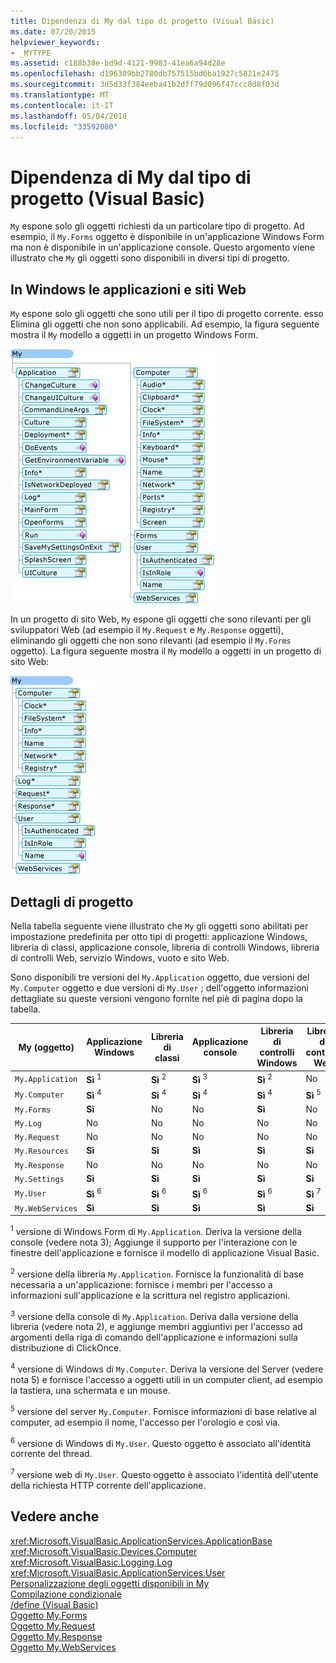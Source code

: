```yaml
---
title: Dipendenza di My dal tipo di progetto (Visual Basic)
ms.date: 07/20/2015
helpviewer_keywords:
- _MYTYPE
ms.assetid: c188b38e-bd9d-4121-9983-41ea6a94d28e
ms.openlocfilehash: d196309bb2780db757515bd6ba1927c5821e2475
ms.sourcegitcommit: 3d5d33f384eeba41b2dff79d096f47ccc8d8f03d
ms.translationtype: MT
ms.contentlocale: it-IT
ms.lasthandoff: 05/04/2018
ms.locfileid: "33592080"
---
```

# <a name="how-my-depends-on-project-type-visual-basic"></a>Dipendenza di My dal tipo di progetto (Visual Basic)
`My` espone solo gli oggetti richiesti da un particolare tipo di progetto. Ad esempio, il `My.Forms` oggetto è disponibile in un'applicazione Windows Form ma non è disponibile in un'applicazione console. Questo argomento viene illustrato che `My` gli oggetti sono disponibili in diversi tipi di progetto.  
  
## <a name="my-in-windows-applications-and-web-sites"></a>In Windows le applicazioni e siti Web  
 `My` espone solo gli oggetti che sono utili per il tipo di progetto corrente. esso Elimina gli oggetti che non sono applicabili. Ad esempio, la figura seguente mostra il `My` modello a oggetti in un progetto Windows Form.  
  
 ![Forma di My in un'applicazione Windows Forms](../../../visual-basic/developing-apps/development-with-my/media/myinwinform.png "MyInWinForm")  
  
 In un progetto di sito Web, `My` espone gli oggetti che sono rilevanti per gli sviluppatori Web (ad esempio il `My.Request` e `My.Response` oggetti), eliminando gli oggetti che non sono rilevanti (ad esempio il `My.Forms` oggetto). La figura seguente mostra il `My` modello a oggetti in un progetto di sito Web:  
  
 ![Forma di My in un'applicazione Web](../../../visual-basic/developing-apps/development-with-my/media/myinweb.png "MyInWeb")  
  
## <a name="project-details"></a>Dettagli di progetto  
 Nella tabella seguente viene illustrato che `My` gli oggetti sono abilitati per impostazione predefinita per otto tipi di progetti: applicazione Windows, libreria di classi, applicazione console, libreria di controlli Windows, libreria di controlli Web, servizio Windows, vuoto e sito Web.  
  
 Sono disponibili tre versioni del `My.Application` oggetto, due versioni del `My.Computer` oggetto e due versioni di `My.User` ; dell'oggetto informazioni dettagliate su queste versioni vengono fornite nel piè di pagina dopo la tabella.  
  
|My (oggetto)|Applicazione Windows|Libreria di classi|Applicazione console|Libreria di controlli Windows|Libreria di controlli Web|Servizio Windows|Empty|Sito Web|  
|---|---|---|---|---|---|---|---|---|  
|`My.Application`|**Sì** <sup>1</sup>|**Sì** <sup>2</sup>|**Sì** <sup>3</sup>|**Sì** <sup>2</sup>|No|**Sì** <sup>3</sup>|No|No|  
|`My.Computer`|**Sì** <sup>4</sup>|**Sì** <sup>4</sup>|**Sì** <sup>4</sup>|**Sì** <sup>4</sup>|**Sì** <sup>5</sup>|**Sì** <sup>4</sup>|No|**Sì** <sup>5</sup>|  
|`My.Forms`|**Sì**|No|No|**Sì**|No|No|No|No|  
|`My.Log`|No|No|No|No|No|No|No|**Sì**|  
|`My.Request`|No|No|No|No|No|No|No|**Sì**|  
|`My.Resources`|**Sì**|**Sì**|**Sì**|**Sì**|**Sì**|**Sì**|No|No|  
|`My.Response`|No|No|No|No|No|No|No|**Sì**|  
|`My.Settings`|**Sì**|**Sì**|**Sì**|**Sì**|**Sì**|**Sì**|No|No|  
|`My.User`|**Sì** <sup>6</sup>|**Sì** <sup>6</sup>|**Sì** <sup>6</sup>|**Sì** <sup>6</sup>|**Sì** <sup>7</sup>|**Sì** <sup>6</sup>|No|**Sì** <sup>7</sup>|  
|`My.WebServices`|**Sì**|**Sì**|**Sì**|**Sì**|**Sì**|**Sì**|No|No|  
  
 <sup>1</sup> versione di Windows Form di `My.Application`. Deriva la versione della console (vedere nota 3); Aggiunge il supporto per l'interazione con le finestre dell'applicazione e fornisce il modello di applicazione Visual Basic.  
  
 <sup>2</sup> versione della libreria `My.Application`. Fornisce la funzionalità di base necessaria a un'applicazione: fornisce i membri per l'accesso a informazioni sull'applicazione e la scrittura nel registro applicazioni.  
  
 <sup>3</sup> versione della console di `My.Application`. Deriva dalla versione della libreria (vedere nota 2), e aggiunge membri aggiuntivi per l'accesso ad argomenti della riga di comando dell'applicazione e informazioni sulla distribuzione di ClickOnce.  
  
 <sup>4</sup> versione di Windows di `My.Computer`. Deriva la versione del Server (vedere nota 5) e fornisce l'accesso a oggetti utili in un computer client, ad esempio la tastiera, una schermata e un mouse.  
  
 <sup>5</sup> versione del server `My.Computer`. Fornisce informazioni di base relative al computer, ad esempio il nome, l'accesso per l'orologio e così via.  
  
 <sup>6</sup> versione di Windows di `My.User`. Questo oggetto è associato all'identità corrente del thread.  
  
 <sup>7</sup> versione web di `My.User`. Questo oggetto è associato l'identità dell'utente della richiesta HTTP corrente dell'applicazione.  
  
## <a name="see-also"></a>Vedere anche  
 <xref:Microsoft.VisualBasic.ApplicationServices.ApplicationBase>  
 <xref:Microsoft.VisualBasic.Devices.Computer>  
 <xref:Microsoft.VisualBasic.Logging.Log>  
 <xref:Microsoft.VisualBasic.ApplicationServices.User>  
 [Personalizzazione degli oggetti disponibili in My](../../../visual-basic/developing-apps/customizing-extending-my/customizing-which-objects-are-available-in-my.md)  
 [Compilazione condizionale](../../../visual-basic/programming-guide/program-structure/conditional-compilation.md)  
 [/define (Visual Basic)](../../../visual-basic/reference/command-line-compiler/define.md)  
 [Oggetto My.Forms](../../../visual-basic/language-reference/objects/my-forms-object.md)  
 [Oggetto My.Request](../../../visual-basic/language-reference/objects/my-request-object.md)  
 [Oggetto My.Response](../../../visual-basic/language-reference/objects/my-response-object.md)  
 [Oggetto My.WebServices](../../../visual-basic/language-reference/objects/my-webservices-object.md)
